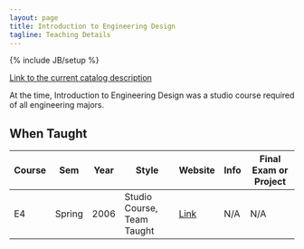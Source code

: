 ```yaml
---
layout: page
title: Introduction to Engineering Design
tagline: Teaching Details
---
```

{% include JB/setup %}

[Link to the current catalog description](https://www.hmc.edu/engineering/curriculum/courses/engineering-course-descriptions/#4)

At the time, Introduction to Engineering Design was a studio course required of all
engineering majors.

## When Taught

| Course | Sem | Year | Style | Website | Info | Final Exam or Project |
| ------ | --- | ---- | ----- | ------- | ---- | --------------------- |
| E4 | Spring | 2006 | Studio Course, Team Taught | [Link](N/A) | N/A | N/A |